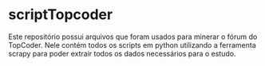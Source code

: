 # scriptTopcoder

Este repositório possui arquivos que foram usados para minerar o fórum do TopCoder. Nele contém todos os scripts em python utilizando a ferramenta scrapy para poder extrair todos os dados necessários para o estudo.
